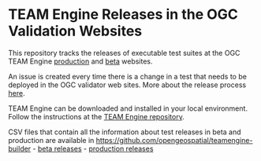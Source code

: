 TEAM Engine Releases in the OGC Validation Websites
========================================================

This repository tracks the releases of executable test suites at the OGC TEAM Engine [production](http://cite.opengeospatial.org/teamengine)  and [beta](http://cite.opengeospatial.org/te2) websites.

An issue is created every time there is a change in a test that needs to be deployed in the OGC validator web sites. More about the release process [here](https://github.com/opengeospatial/cite/wiki/Releasing-Tests-to-the-OGC-Testing-Infrastructure).

TEAM Engine can be downloaded and installed in your local environment. Follow the instructions at the [TEAM Engine repository](https://github.com/opengeospatial/teamengine).

CSV files that contain all the information about test releases in beta and production are available in https://github.com/opengeospatial/teamengine-builder
    - [beta releases](https://github.com/opengeospatial/teamengine-builder/tree/master/beta-releases)
    - [production releases](https://github.com/opengeospatial/teamengine-builder/tree/master/production-releases)






